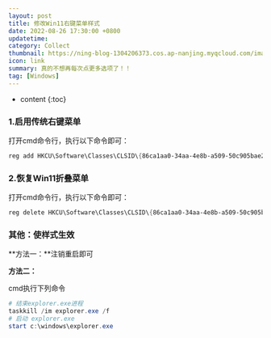```yaml
---
layout: post
title: 修改Win11右键菜单样式
date: 2022-08-26 17:30:00 +0800
updatetime:
category: Collect
thumbnail: https://ning-blog-1304206373.cos.ap-nanjing.myqcloud.com/image/thumbnail/milad-fakurian-tUF--C9oOuE-unsplash.jpg
icon: link
summary: 真的不想再每次点更多选项了！！
tag: [Windows]
---
```


* content
{:toc}

### 1.启用传统右键菜单

打开cmd命令行，执行以下命令即可：

```powershell
reg add HKCU\Software\Classes\CLSID\{86ca1aa0-34aa-4e8b-a509-50c905bae2a2}\InprocServer32 /f /ve
```



### 2.恢复Win11折叠菜单

打开cmd命令行，执行以下命令即可：

```powershell
reg delete HKCU\Software\Classes\CLSID\{86ca1aa0-34aa-4e8b-a509-50c905bae2a2}  /f
```



### 其他：使样式生效

**方法一：**注销重启即可



**方法二：**

cmd执行下列命令

```powershell
# 结束explorer.exe进程
taskkill /im explorer.exe /f
# 启动 explorer.exe
start c:\windows\explorer.exe
```